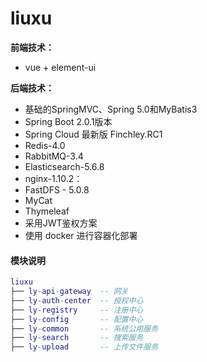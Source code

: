 # liuxu
**前端技术：**

- vue + element-ui 

 **后端技术：**

- 基础的SpringMVC、Spring 5.0和MyBatis3
- Spring Boot 2.0.1版本
- Spring Cloud 最新版 Finchley.RC1
- Redis-4.0
- RabbitMQ-3.4
- Elasticsearch-5.6.8
- nginx-1.10.2：
- FastDFS - 5.0.8
- MyCat
- Thymeleaf
- 采用JWT鉴权方案
- 使用 docker 进行容器化部署



#### 模块说明

```lua
liuxu
├── ly-api-gateway  -- 网关
├── ly-auth-center  -- 授权中心
├── ly-registry     -- 注册中心
├── ly-config 		-- 配置中心
├── ly-common  		-- 系统公用服务
├── ly-search       -- 搜索服务
├── ly-upload       -- 上传文件服务
```